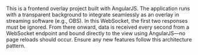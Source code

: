 <!-- Use this file to provide workspace-specific custom instructions to Copilot. For more details, visit https://code.visualstudio.com/docs/copilot/copilot-customization#_use-a-githubcopilotinstructionsmd-file -->

This is a frontend overlay project built with AngularJS.
The application runs with a transparent background to integrate seamlessly as an overlay in streaming software (e.g., OBS).
In this WebSocket, the first two responses must be ignored.
From there onward, data is received every second from a WebSocket endpoint and bound directly to the view using AngularJS—no page reloads should occur.
Ensure any new features follow this architecture pattern.